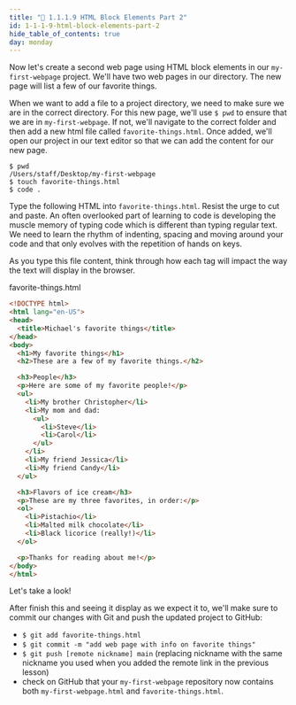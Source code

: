 ```yaml
---
title: "📓 1.1.1.9 HTML Block Elements Part 2"
id: 1-1-1-9-html-block-elements-part-2
hide_table_of_contents: true
day: monday
---
```


Now let's create a second web page using HTML block elements in our `my-first-webpage` project.  We'll have two web pages in our directory.  The new page will list a few of our favorite things.

When we want to add a file to a project directory, we need to make sure we are in the correct directory.  For this new page, we'll use `$ pwd` to ensure that we are in `my-first-webpage`.  If not, we'll navigate to the correct folder and then add a new html file called `favorite-things.html`.  Once added, we'll open our project in our text editor so that we can add the content for our new page.

```shell
$ pwd
/Users/staff/Desktop/my-first-webpage
$ touch favorite-things.html
$ code .
```

Type the following HTML into `favorite-things.html`.  Resist the urge to cut and paste.  An often overlooked part of learning to code is developing the muscle memory of typing code which is different than typing regular text.  We need to learn the rhythm of indenting, spacing and moving around your code and that only evolves with the repetition of hands on keys.

As you type this file content, think through how each tag will impact the way the text will display in the browser.

<div class='filename'>favorite-things.html</div>

```html
<!DOCTYPE html>
<html lang="en-US">
<head>
  <title>Michael's favorite things</title>
</head>
<body>
  <h1>My favorite things</h1>
  <h2>These are a few of my favorite things.</h2>

  <h3>People</h3>
  <p>Here are some of my favorite people!</p>
  <ul>
    <li>My brother Christopher</li>
    <li>My mom and dad:
      <ul>
        <li>Steve</li>
        <li>Carol</li>
      </ul>
    </li>
    <li>My friend Jessica</li>
    <li>My friend Candy</li>
  </ul>

  <h3>Flavors of ice cream</h3>
  <p>These are my three favorites, in order:</p>
  <ol>
    <li>Pistachio</li>
    <li>Malted milk chocolate</li>
    <li>Black licorice (really!)</li>
  </ol>

  <p>Thanks for reading about me!</p>
</body>
</html>
```

Let's take a look!

After finish this and seeing it display as we expect it to, we'll make sure to commit our changes with Git and push the updated project to GitHub:

* `$ git add favorite-things.html`
*  `$ git commit -m "add web page with info on favorite things"`
* `$ git push [remote nickname] main` (replacing nickname with the same nickname you used when you added the remote link in the previous lesson)
* check on GitHub that your `my-first-webpage` repository now contains both `my-first-webpage.html` and `favorite-things.html`.
